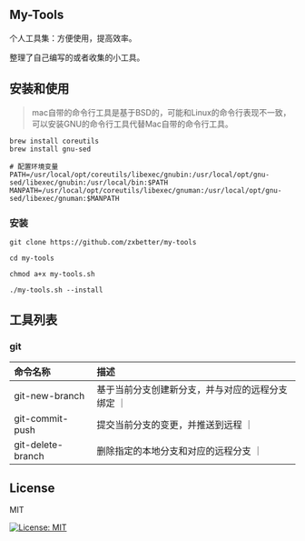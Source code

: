 ## My-Tools

个人工具集：方便使用，提高效率。

整理了自己编写的或者收集的小工具。

## 安装和使用

> mac自带的命令行工具是基于BSD的，可能和Linux的命令行表现不一致，可以安装GNU的命令行工具代替Mac自带的命令行工具。

```shell
brew install coreutils
brew install gnu-sed

# 配置环境变量
PATH=/usr/local/opt/coreutils/libexec/gnubin:/usr/local/opt/gnu-sed/libexec/gnubin:/usr/local/bin:$PATH
MANPATH=/usr/local/opt/coreutils/libexec/gnuman:/usr/local/opt/gnu-sed/libexec/gnuman:$MANPATH
```

### 安装

```shell
git clone https://github.com/zxbetter/my-tools

cd my-tools

chmod a+x my-tools.sh

./my-tools.sh --install
```

## 工具列表

### git

| 命令名称           | 描述                                     |
| :------           |:---                                     |
| git-new-branch    | 基于当前分支创建新分支，并与对应的远程分支绑定 ｜
| git-commit-push   | 提交当前分支的变更，并推送到远程             ｜
| git-delete-branch | 删除指定的本地分支和对应的远程分支            ｜

## License

MIT

[![License: MIT](https://img.shields.io/badge/License-MIT-yellow.svg)](https://opensource.org/licenses/MIT)
